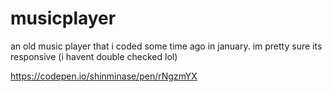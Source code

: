 # musicplayer
an old music player that i coded some time ago in january. im pretty sure its responsive (i havent double checked lol)


https://codepen.io/shinminase/pen/rNgzmYX
